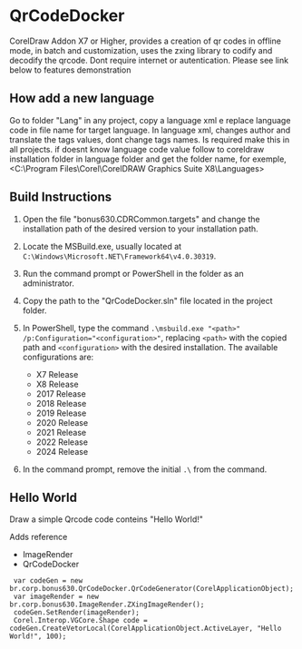 # QrCodeDocker
CorelDraw Addon X7 or Higher, provides a creation of qr codes in offline mode, in batch and customization, uses the zxing library to codify and decodify the qrcode. Dont require internet or autentication. Please see link below to features demonstration

## How add a new language
Go to folder "Lang" in any project, copy a language xml e replace language code in file name for target language.
In language xml, changes author and translate the tags values, dont change tags names.
Is required make this in all projects.
if doesnt know language code value follow to coreldraw installation folder in language folder and get the folder name, for exemple, <C:\Program Files\Corel\CorelDRAW Graphics Suite X8\Languages>

## Build Instructions

1. Open the file "bonus630.CDRCommon.targets" and change the installation path of the desired version to your installation path.

2. Locate the MSBuild.exe, usually located at `C:\Windows\Microsoft.NET\Framework64\v4.0.30319`.

3. Run the command prompt or PowerShell in the folder as an administrator.

4. Copy the path to the "QrCodeDocker.sln" file located in the project folder.

5. In PowerShell, type the command `.\msbuild.exe "<path>" /p:Configuration="<configuration>"`, replacing `<path>` with the copied path and `<configuration>` with the desired installation. The available configurations are:
   - X7 Release
   - X8 Release
   - 2017 Release
   - 2018 Release
   - 2019 Release
   - 2020 Release
   - 2021 Release
   - 2022 Release
   - 2024 Release

6. In the command prompt, remove the initial `.\` from the command.

## Hello World

Draw a simple Qrcode code conteins "Hello World!"

Adds reference

- ImageRender
- QrCodeDocker

```
 var codeGen = new br.corp.bonus630.QrCodeDocker.QrCodeGenerator(CorelApplicationObject);
 var imageRender = new br.corp.bonus630.ImageRender.ZXingImageRender();
 codeGen.SetRender(imageRender);
 Corel.Interop.VGCore.Shape code = codeGen.CreateVetorLocal(CorelApplicationObject.ActiveLayer, "Hello World!", 100);
````   